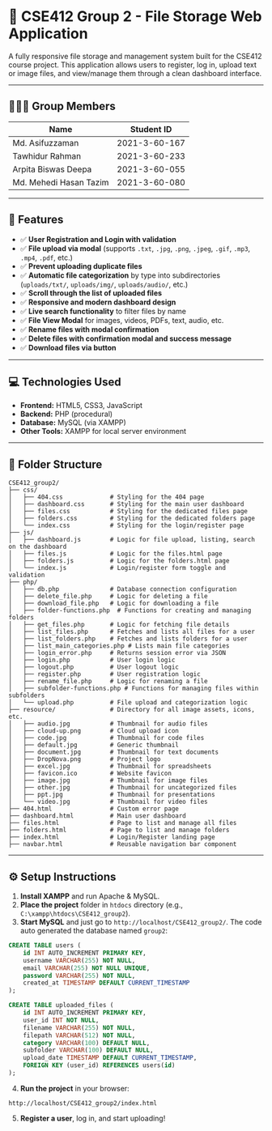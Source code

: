 
# 📁 CSE412 Group 2 - File Storage Web Application

A fully responsive file storage and management system built for the CSE412 course project. This application allows users to register, log in, upload text or image files, and view/manage them through a clean dashboard interface.

---

## 🧑‍🤝‍🧑 Group Members

| Name                   | Student ID    |
|------------------------|---------------|
| Md. Asifuzzaman        | 2021-3-60-167 |
| Tawhidur Rahman        | 2021-3-60-233 |
| Arpita Biswas Deepa    | 2021-3-60-055 |
| Md. Mehedi Hasan Tazim | 2021-3-60-080 |

---

## 🔧 Features
- ✅ **User Registration and Login with validation**  
- ✅ **File upload via modal** (supports `.txt`, `.jpg`, `.png`, `.jpeg`, `.gif`, `.mp3`, `.mp4`, `.pdf`, etc.)
- ✅ **Prevent uploading duplicate files**  
- ✅ **Automatic file categorization** by type into subdirectories (`uploads/txt/`, `uploads/img/`, `uploads/audio/`, etc.)  
- ✅ **Scroll through the list of uploaded files**  
- ✅ **Responsive and modern dashboard design**  
- ✅ **Live search functionality** to filter files by name  
- ✅ **File View Modal** for images, videos, PDFs, text, audio, etc.  
- ✅ **Rename files with modal confirmation**  
- ✅ **Delete files with confirmation modal and success message**  
- ✅ **Download files via button**  

---

## 💻 Technologies Used

- **Frontend:** HTML5, CSS3, JavaScript  
- **Backend:** PHP (procedural)  
- **Database:** MySQL (via XAMPP)  
- **Other Tools:** XAMPP for local server environment  

---

## 📂 Folder Structure

```
CSE412_group2/
├── css/
│   ├── 404.css             # Styling for the 404 page
│   ├── dashboard.css       # Styling for the main user dashboard
│   ├── files.css           # Styling for the dedicated files page
│   ├── folders.css         # Styling for the dedicated folders page
│   └── index.css           # Styling for the login/register page
├── js/
│   ├── dashboard.js        # Logic for file upload, listing, search on the dashboard
│   ├── files.js            # Logic for the files.html page
│   ├── folders.js          # Logic for the folders.html page
│   └── index.js            # Login/register form toggle and validation
├── php/
│   ├── db.php              # Database connection configuration
│   ├── delete_file.php     # Logic for deleting a file
│   ├── download_file.php   # Logic for downloading a file
│   ├── folder-functions.php  # Functions for creating and managing folders
│   ├── get_files.php       # Logic for fetching file details
│   ├── list_files.php      # Fetches and lists all files for a user
│   ├── list_folders.php    # Fetches and lists folders for a user
│   ├── list_main_categories.php # Lists main file categories
│   ├── login_error.php     # Returns session error via JSON
│   ├── login.php           # User login logic
│   ├── logout.php          # User logout logic
│   ├── register.php        # User registration logic
│   ├── rename_file.php     # Logic for renaming a file
│   ├── subfolder-functions.php # Functions for managing files within subfolders
│   └── upload.php          # File upload and categorization logic
├── resource/               # Directory for all image assets, icons, etc.
│   ├── audio.jpg           # Thumbnail for audio files
│   ├── cloud-up.png        # Cloud upload icon
│   ├── code.jpg            # Thumbnail for code files
│   ├── default.jpg         # Generic thumbnail
│   ├── document.jpg        # Thumbnail for text documents
│   ├── DropNova.png        # Project logo
│   ├── excel.jpg           # Thumbnail for spreadsheets
│   ├── favicon.ico         # Website favicon
│   ├── image.jpg           # Thumbnail for image files
│   ├── other.jpg           # Thumbnail for uncategorized files
│   ├── ppt.jpg             # Thumbnail for presentations
│   └── video.jpg           # Thumbnail for video files
├── 404.html                # Custom error page
├── dashboard.html          # Main user dashboard
├── files.html              # Page to list and manage all files
├── folders.html            # Page to list and manage folders
├── index.html              # Login/Register landing page
├── navbar.html             # Reusable navigation bar component
```

---

## ⚙️ Setup Instructions

1. **Install XAMPP** and run Apache & MySQL.  
2. **Place the project** folder in `htdocs` directory (e.g., `C:\xampp\htdocs\CSE412_group2`).  
3. **Start MySQL** and just go to `http://localhost/CSE412_group2/`. The code auto generated the database named `group2`:

```sql
CREATE TABLE users (
    id INT AUTO_INCREMENT PRIMARY KEY,
    username VARCHAR(255) NOT NULL,
    email VARCHAR(255) NOT NULL UNIQUE,
    password VARCHAR(255) NOT NULL,
    created_at TIMESTAMP DEFAULT CURRENT_TIMESTAMP
);
```
```sql
CREATE TABLE uploaded_files (
    id INT AUTO_INCREMENT PRIMARY KEY,
    user_id INT NOT NULL,
    filename VARCHAR(255) NOT NULL,
    filepath VARCHAR(512) NOT NULL,
    category VARCHAR(100) DEFAULT NULL,
    subfolder VARCHAR(100) DEFAULT NULL,
    upload_date TIMESTAMP DEFAULT CURRENT_TIMESTAMP,
    FOREIGN KEY (user_id) REFERENCES users(id)
);
```

4. **Run the project** in your browser:  
```
http://localhost/CSE412_group2/index.html
```

5. **Register a user**, log in, and start uploading!

